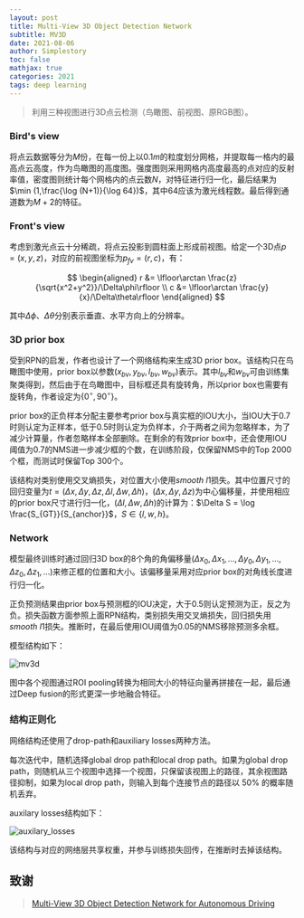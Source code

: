```yaml
---
layout: post
title: Multi-View 3D Object Detection Network
subtitle: MV3D
date: 2021-08-06
author: Simplestory
toc: false
mathjax: true
categories: 2021
tags: deep learning
---
```


> 利用三种视图进行3D点云检测（鸟瞰图、前视图、原RGB图）。

### Bird's view

将点云数据等分为$M$份，在每一份上以$0.1m$的粒度划分网格，并提取每一格内的最高点云高度，作为鸟瞰图的高度图。强度图则采用网格内高度最高的点对应的反射率值，密度图则统计每个网格内的点云数$N$，对特征进行归一化，最后结果为$\min (1,\frac{\log (N+1)}{\log 64})$，其中64应该为激光线程数。最后得到通道数为$M+2$的特征。

### Front's view

考虑到激光点云十分稀疏，将点云投影到圆柱面上形成前视图。给定一个3D点$p=(x,y,z)$，对应的前视图坐标为$p_{fv}=(r,c)$，有：

$$
\begin{aligned}
r &= \lfloor\arctan \frac{z}{\sqrt{x^2+y^2}}/\Delta\phi\rfloor \\
c &= \lfloor\arctan \frac{y}{x}/\Delta\theta\rfloor
\end{aligned}
$$

其中$\Delta\phi$、$\Delta\theta$分别表示垂直、水平方向上的分辨率。

### 3D prior box

受到RPN的启发，作者也设计了一个网络结构来生成3D prior box。该结构只在鸟瞰图中使用，prior box以参数$(x_{bv},y_{bv},l_{bv},w_{bv})$表示。其中$l_{bv}$和$w_{bv}$可由训练集聚类得到，然后由于在鸟瞰图中，目标框还具有旋转角，所以prior box也需要有旋转角，作者设定为$\lbrace 0^\circ,90^\circ\rbrace$。

prior box的正负样本分配主要参考prior box与真实框的IOU大小，当IOU大于0.7时则认定为正样本，低于0.5时则认定为负样本，介于两者之间为忽略样本，为了减少计算量，作者忽略样本全部删除。在剩余的有效prior box中，还会使用IOU阈值为0.7的NMS进一步减少框的个数，在训练阶段，仅保留NMS中的Top 2000个框，而测试时保留Top 300个。

该结构对类别使用交叉熵损失，对位置大小使用$smooth\ l1$损失。其中位置尺寸的回归变量为$t=(\Delta x,\Delta y,\Delta z,\Delta l,\Delta w,\Delta h)$，$(\Delta x,\Delta y,\Delta z)$为中心偏移量，并使用相应的prior box尺寸进行归一化，$(\Delta l,\Delta w,\Delta h)$的计算为：$\Delta S = \log \frac{S_{GT}}{S_{anchor}}$，$S\in\lbrace l,w,h\rbrace$。

### Network

模型最终训练时通过回归3D box的8个角的角偏移量$(\Delta x_0,\Delta x_1,\dots,\Delta y_0,\Delta y_1,\dots,\Delta z_0,\Delta z_1,\dots)$来修正框的位置和大小。该偏移量采用对应prior box的对角线长度进行归一化。

正负预测结果由prior box与预测框的IOU决定，大于0.5则认定预测为正，反之为负。损失函数方面参照上面RPN结构，类别损失用交叉熵损失，回归损失用$smooth\ l1$损失。推断时，在最后使用IOU阈值为0.05的NMS移除预测多余框。

模型结构如下：

![](https://simplestory-blog-img.oss-cn-guangzhou.aliyuncs.com/in_posts/20210806/mv3d.png "mv3d")

图中各个视图通过ROI pooling转换为相同大小的特征向量再拼接在一起，最后通过Deep fusion的形式更深一步地融合特征。

### 结构正则化

网络结构还使用了drop-path和auxiliary losses两种方法。

每次迭代中，随机选择global drop path和local drop path。如果为global drop path，则随机从三个视图中选择一个视图，只保留该视图上的路径，其余视图路径抑制，如果为local drop path，则输入到每个连接节点的路径以 50% 的概率随机丢弃。

auxilary losses结构如下：

![](https://simplestory-blog-img.oss-cn-guangzhou.aliyuncs.com/in_posts/20210806/auxilary_losses.png "auxilary_losses")

该结构与对应的网络层共享权重，并参与训练损失回传，在推断时去掉该结构。


## 致谢

> [Multi-View 3D Object Detection Network for Autonomous Driving](https://arxiv.org/pdf/1611.07759)
